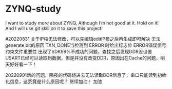 # ZYNQ-study
I want to study more about ZYNQ, Although I‘m not good at it. Hold on it! And I will use git skill on it to save this project!

#20220831
关于IP核无法修改，可以先编辑editIP核之后再生成即可解决
无法generate bit的原因
TXN_DONE当检测到 ERROR 时给出标志位
ERROR错误信号
约束文件重要性
出现了SDK99%不成功的问题，查找之后发现DDR没设置
USART已经可以读取到数据，但是并没有改变DDR，原因出在Cache的问题，明天好好看一下！

20220901新的问题，隔夜的代码烧进去无法读取DDR信息了，串口只能读到初始化信息，这究竟是什么原因呢？
继续加油！
加油
